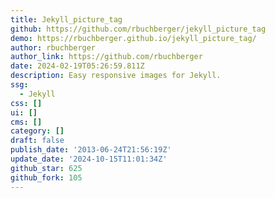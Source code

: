 ```yaml
---
title: Jekyll_picture_tag
github: https://github.com/rbuchberger/jekyll_picture_tag
demo: https://rbuchberger.github.io/jekyll_picture_tag/
author: rbuchberger
author_link: https://github.com/rbuchberger
date: 2024-02-19T05:26:59.811Z
description: Easy responsive images for Jekyll.
ssg:
  - Jekyll
css: []
ui: []
cms: []
category: []
draft: false
publish_date: '2013-06-24T21:56:19Z'
update_date: '2024-10-15T11:01:34Z'
github_star: 625
github_fork: 105
---
```

